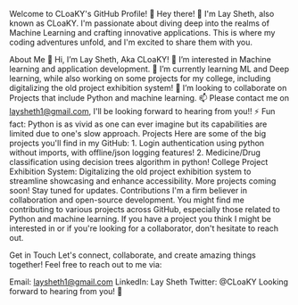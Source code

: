 Welcome to CLoaKY's GitHub Profile! 🚀
Hey there! 👋 I'm Lay Sheth, also known as CLoaKY. I'm passionate about diving deep into the realms of Machine Learning and crafting innovative applications. This is where my coding adventures unfold, and I'm excited to share them with you.

About Me
👋 Hi, I’m Lay Sheth, Aka CLoaKY!
👀 I’m interested in Machine learning and application development.
🌱 I’m currently learning ML and Deep learning, while also working on some projects for my college, including digitalizing the old project exhibition system!
💞️ I’m looking to collaborate on Projects that include Python and machine learning.
📫 Please contact me on laysheth1@gmail.com, I'll be looking forward to hearing from you!!
⚡ Fun fact: Python is as vivid as one can ever imagine but its capabilities are limited due to one's slow approach.
Projects
Here are some of the big projects you'll find in my GitHub:
    1. Login authentication using python without imports, with offline/json logging features!
    2. Medicine/Drug classification using decision trees algorithm in python!
College Project Exhibition System: Digitalizing the old project exhibition system to streamline showcasing and enhance accessibility.
More projects coming soon! Stay tuned for updates.
Contributions
I'm a firm believer in collaboration and open-source development. You might find me contributing to various projects across GitHub, especially those related to Python and machine learning. If you have a project you think I might be interested in or if you're looking for a collaborator, don't hesitate to reach out.

Get in Touch
Let's connect, collaborate, and create amazing things together! Feel free to reach out to me via:

Email: laysheth1@gmail.com
LinkedIn: Lay Sheth
Twitter: @CLoaKY
Looking forward to hearing from you! 🌟
<!---
CLoaKY233/CLoaKY233 is a ✨ special ✨ repository because its `README.md` (this file) appears on your GitHub profile.
You can click the Preview link to take a look at your changes.
--->
